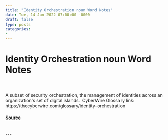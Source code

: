 ```yaml
---
title: "Identity Orchestration noun Word Notes"
date: Tue, 14 Jun 2022 07:00:00 -0000
draft: false
type: posts
categories: 
- 
---
```

# Identity Orchestration noun Word Notes

<br/>

<br/>
A subset of security orchestration, the management of identities across an organization's set of digital islands.  CyberWire Glossary link: https://thecyberwire.com/glossary/identity-orchestration

#### [Source](https://thecyberwire.com/podcasts/word-notes/101/notes)

<br/>
---
